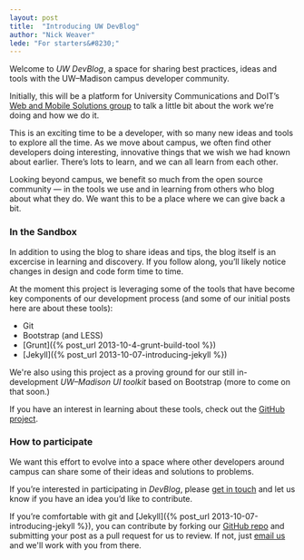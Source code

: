 ```yaml
---
layout: post
title:  "Introducing UW DevBlog"
author: "Nick Weaver"
lede: "For starters&#8230;"
---
```

Welcome to _UW DevBlog_, a space for sharing best practices, ideas and tools with the UW–Madison campus developer community.

Initially, this will be a platform for University Communications and DoIT’s [Web and Mobile Solutions group](https://www.doit.wisc.edu/about/departments/#adi) to talk a little bit about the work we’re doing and how we do it. 

This is an exciting time to be a developer, with so many new ideas and tools to explore all the time. As we move about campus, we often find other developers doing interesting, innovative things that we wish we had known about earlier. There’s lots to learn, and we can all learn from each other.

Looking beyond campus, we benefit so much from the open source community — in the tools we use and in learning from others who blog about what they do. We want this to be a place where we can give back a bit.

### In the Sandbox
In addition to using the blog to share ideas and tips, the blog itself is an excercise in learning and discovery. If you follow along, you’ll likely notice changes in design and code form time to time. 

At the moment this project is leveraging some of the tools that have become key components of our development process (and some of our initial posts here are about these tools):
* Git
* Bootstrap (and LESS)
* [Grunt]({% post_url 2013-10-4-grunt-build-tool %})
* [Jekyll]({% post_url 2013-10-07-introducing-jekyll %})

We're also using this project as a proving ground for our still in-development _UW–Madison UI toolkit_ based on Bootstrap (more to come on that soon.)

If you have an interest in learning about these tools, check out the [GitHub project](https://github.com/UWMadisonUcomm/devblog).

### How to participate
We want this effort to evolve into a space where other developers around campus can share some of their ideas and solutions to problems. 

If you’re interested in participating in _DevBlog_, please [get in touch](mailto:devblog@uc.wisc.edu) and let us know if you have an idea you’d like to contribute. 

If you’re comfortable with git and [Jekyll]({% post_url 2013-10-07-introducing-jekyll %}), you can contribute by forking our [GitHub repo](https://github.com/UWMadisonUcomm/devblog) and submitting your post as a pull request for us to review. If not, just [email us](mailto:devblog@uc.wisc.edu) and we'll work with you from there.
